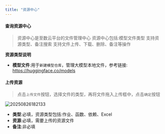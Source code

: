 ```yaml
---
title: "资源中心"
---
```


#### 查询资源中心

> 资源中心是至数云平台的文件管理中心
> 资源中心包括:模型文件类型
> 支持资源类型、备注搜索
> 支持文件上传、下载、删除、备注等操作

**资源类型说明**

- **模型文件**:用于`新建模型仓库`，管理大模型本地文件，参考链接: https://huggingface.co/models

#### 上传资源

> 点击`上传文件`按钮，选择文件的类型，再将文件拖入上传框中，点击`确定`按钮

![20250826182133](https://img.isxcode.com/picgo/20250826182133.png)

- **类型**:必填，资源类型包括:作业、函数、依赖、Excel  
- **资源**:必填，需要上传的资源文件
- **备注**:非必填 
